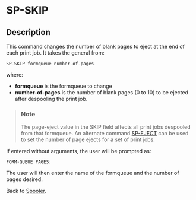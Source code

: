 # SP-SKIP

<PageHeader />

## Description

This command changes the number of blank pages to eject at the end of each print job. It takes the general from:

```
SP-SKIP formqueue number-of-pages
```

where:

- **formqueue** is the formqueue to change
- **number-of-pages** is the number of blank pages (0 to 10) to be ejected after despooling the print job.

> ### Note
>
> The page-eject value in the SKIP field affects all print jobs despooled from that formqueue. An alternate command [SP-EJECT](./../sp-eject) can be used to set the number of page ejects for a set of print jobs.

If entered without arguments, the user will be prompted as:

```
FORM-QUEUE PAGES:
```

The user will then enter the name of the formqueue and the number of pages desired.

Back to [Spooler](./../jbase-spooler).

<PageFooter />
